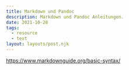 ```yaml
---
title: Markdown und Pandoc
description: Markdown und Pandoc Anleitungen.
date: 2021-10-28
tags:
  - resource
  - text
layout: layouts/post.njk
---
```


<https://www.markdownguide.org/basic-syntax/>
